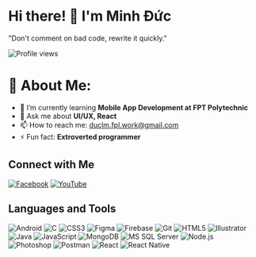 # Hi there! 👋 I'm Minh Đức

"Don't comment on bad code, rewrite it quickly."

![Profile views](https://komarev.com/ghpvc/?username=minhducfpl&label=Profile%20views&color=0e75b6&style=flat)

# 💫 About Me:
- 🌱 I’m currently learning **Mobile App Development at FPT Polytechnic**
- 💬 Ask me about **UI/UX, React**
- 📫 How to reach me: [duclm.fpl.work@gmail.com](mailto:duclm.fpl.work@gmail.com)
- ⚡ Fun fact: **Extroverted programmer**

## Connect with Me
[![Facebook](https://img.shields.io/badge/Facebook-cbnbautroi-blue)](https://fb.com/cbnbautroi)
[![YouTube](https://img.shields.io/badge/YouTube-minhducfpl-red)](https://www.youtube.com/c/minhducfpl)

## Languages and Tools
![Android](https://img.shields.io/badge/Android-3DDC84?style=for-the-badge&logo=android&logoColor=white)
![C](https://img.shields.io/badge/C-00599C?style=for-the-badge&logo=c&logoColor=white)
![CSS3](https://img.shields.io/badge/CSS3-1572B6?style=for-the-badge&logo=css3&logoColor=white)
![Figma](https://img.shields.io/badge/Figma-F24E1E?style=for-the-badge&logo=figma&logoColor=white)
![Firebase](https://img.shields.io/badge/Firebase-FFCA28?style=for-the-badge&logo=firebase&logoColor=black)
![Git](https://img.shields.io/badge/Git-F05032?style=for-the-badge&logo=git&logoColor=white)
![HTML5](https://img.shields.io/badge/HTML5-E34F26?style=for-the-badge&logo=html5&logoColor=white)
![Illustrator](https://img.shields.io/badge/Illustrator-FF9A00?style=for-the-badge&logo=adobe-illustrator&logoColor=white)
![Java](https://img.shields.io/badge/Java-007396?style=for-the-badge&logo=java&logoColor=white)
![JavaScript](https://img.shields.io/badge/JavaScript-F7DF1E?style=for-the-badge&logo=javascript&logoColor=black)
![MongoDB](https://img.shields.io/badge/MongoDB-4EA94B?style=for-the-badge&logo=mongodb&logoColor=white)
![MS SQL Server](https://img.shields.io/badge/SQL_Server-CC2927?style=for-the-badge&logo=microsoft-sql-server&logoColor=white)
![Node.js](https://img.shields.io/badge/Node.js-43853D?style=for-the-badge&logo=node.js&logoColor=white)
![Photoshop](https://img.shields.io/badge/Photoshop-31A8FF?style=for-the-badge&logo=adobe-photoshop&logoColor=white)
![Postman](https://img.shields.io/badge/Postman-FF6C37?style=for-the-badge&logo=postman&logoColor=white)
![React](https://img.shields.io/badge/React-61DAFB?style=for-the-badge&logo=react&logoColor=black)
![React Native](https://img.shields.io/badge/React_Native-61DAFB?style=for-the-badge&logo=react&logoColor=black)
